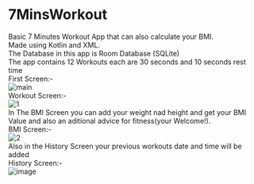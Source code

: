 # 7MinsWorkout
Basic 7 Minutes Workout App that can also calculate your BMI. <br />
Made using Kotlin and XML. <br />
The Database in this app is Room Database (SQLite) <br />
The app contains 12 Workouts each are 30 seconds and 10 seconds rest time <br />
First Screen:- <br />
![main](https://github.com/AyeMan0001/7MinsWorkout/assets/132835906/79140ca4-9bb2-4d16-88bf-e7a8568f8963) <br />
Workout Screen:- <br />
![1](https://github.com/AyeMan0001/7MinsWorkout/assets/132835906/697fe3c6-60a2-4809-8a87-343702f719c4) <br />
In The BMI Screen you can add your weight nad height and get your BMI Value and also an aditional advice for fitness(your Welcome!). <br />
BMI Screen:- <br />
![2](https://github.com/AyeMan0001/7MinsWorkout/assets/132835906/4ae41e26-a60a-46e1-b5e9-0adb16882c02) <br />
Also in the History Screen your previous workouts date and time will be added <br />
History Screen:- <br />
![image](https://github.com/AyeMan0001/7MinsWorkout/assets/132835906/c3a565a0-c4bc-4eb1-8481-a8b1922acb3a) <br />








